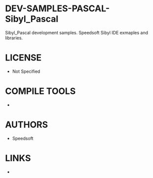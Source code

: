 DEV-SAMPLES-PASCAL-Sibyl_Pascal
===============================

Sibyl_Pascal development samples. Speedsoft Sibyl IDE exmaples and libraries.


LICENSE
===============
* Not Specified

COMPILE TOOLS
===============
* 
 
AUTHORS
===============
* Speedsoft

LINKS
===============
* 
